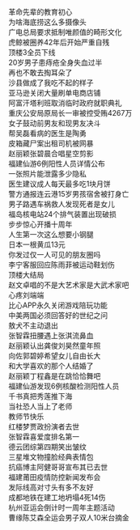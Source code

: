 革命先辈的教育初心  
为啥海底捞这么多摄像头  
广电总局要求抵制唯颜值的畸形文化  
虎鲸被圈养42年后开始严重自残  
顶楼3全员下线  
20岁男子患痔疮全身失血过半  
再也不敢去掏耳朵了  
沙县做成了我吃不起的样子  
亚马逊关闭大量刷单电商店铺  
阿富汗塔利班取消临时政府就职典礼  
重庆公安局原局长一审被控受贿4267万  
女子鼓动前男友和现男友决斗  
帮吴磊看病的医生是陶勇  
皮箱藏尸案出租司机被网暴  
赵丽颖张碧晨合唱星空剪影  
福建仙游6例阳性人员详情公布  
一张照片能泄露多少隐私  
医生建议成人每天最多吃1块月饼  
警方通报连云港15岁男孩宿舍被打身亡  
男子路遇车祸救人发现死者是女儿  
福岛核电站24个排气装置出现破损  
步步惊心开播十周年  
人生第一次这么想要小钢腿  
日本一根黄瓜13元  
你发过仅一人可见的朋友圈吗  
李宁客服回应陈雨菲被运动鞋划伤  
顶楼大结局  
赵文卓唱的不是大艺术家是大武术家吧  
心疼刘端端  
比心APP永久关闭游戏陪玩功能  
中美两国必须回答好的世纪之问  
敖犬不主动退出  
张智霖扭腰遇上张淇流鼻血  
赵丽颖认出龚俊刘昊然童年照  
向佐郭碧婷希望女儿自由长大  
和大学喜欢的那个人结婚了  
赵丽颖丁程鑫是在跳恰恰舞吧  
福建仙游发现6例核酸检测阳性人员  
千书真把秀莲推下海  
当社恐人当上了老师  
教师节快乐  
红楼梦贾政扮演者去世  
张智霖喜爱度排名第一  
德云团综第四期笑出皱纹  
三星堆文物撞脸经典表情包  
抗癌博主阿健哥哥宣布其已去世  
福建莆田疫情防控新闻发布会  
发际线高对寸头有多不友好  
成都地铁在建工地坍塌4死14伤  
杭州亚运会倒计时一周年主题活动  
曹缘陈艾森全运会男子双人10米台摘金  
